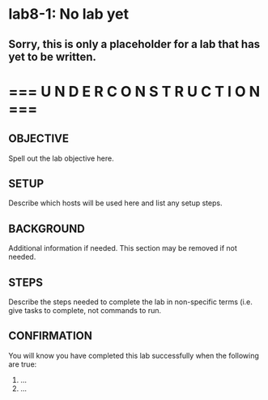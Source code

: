 # lab8-1: No lab yet
## Sorry, this is only a placeholder for a lab that has yet to be written.

# === U N D E R   C O N S T R U C T I O N ===

## OBJECTIVE

Spell out the lab objective here.

## SETUP

Describe which hosts will be used here and list any setup steps.

## BACKGROUND

Additional information if needed.  This section may be removed if not needed.

## STEPS

Describe the steps needed to complete the lab in non-specific terms (i.e. give
tasks to complete, not commands to run.

## CONFIRMATION

You will know you have completed this lab successfully when the following are true:

  1. ...
  1. ...

